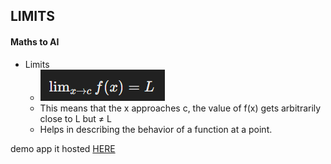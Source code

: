 ## LIMITS
#### Maths to AI
- Limits
  - ![Limits Equation](imgs/limit.png)
  - This means that the x approaches c, the value of f(x) gets arbitrarily close to L but ≠  L
  - Helps in describing the behavior of a function at a point.

demo app it hosted [HERE](https://mathtoai-limits.streamlit.app/)